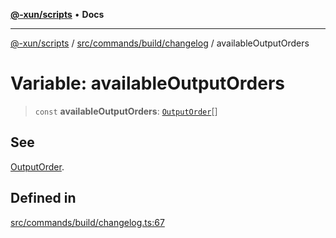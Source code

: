 [**@-xun/scripts**](../../../../../README.md) • **Docs**

***

[@-xun/scripts](../../../../../README.md) / [src/commands/build/changelog](../README.md) / availableOutputOrders

# Variable: availableOutputOrders

> `const` **availableOutputOrders**: [`OutputOrder`](../enumerations/OutputOrder.md)[]

## See

[OutputOrder](../enumerations/OutputOrder.md).

## Defined in

[src/commands/build/changelog.ts:67](https://github.com/Xunnamius/xscripts/blob/ea7b98342d9aa37d18f7398603d7c15f580a5312/src/commands/build/changelog.ts#L67)

